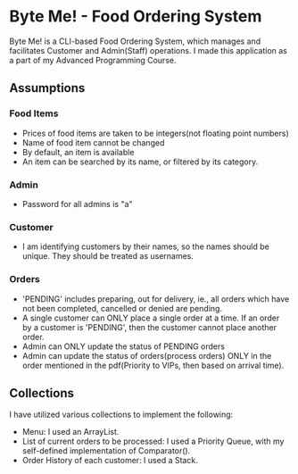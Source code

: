 # Byte Me! - Food Ordering System
Byte Me! is a CLI-based Food Ordering System, which manages and facilitates Customer and Admin(Staff) operations. I made this application as a part of my Advanced Programming Course.

## Assumptions
### Food Items
- Prices of food items are taken to be integers(not floating point numbers)
- Name of food item cannot be changed
- By default, an item is available
- An item can be searched by its name, or filtered by its category.

### Admin
- Password for all admins is "a"

### Customer
- I am identifying customers by their names, so the names should be unique. They should be treated as usernames.

### Orders
- 'PENDING' includes preparing, out for delivery, ie., all orders which have not been completed, cancelled or denied are pending.
- A single customer can ONLY place a single order at a time. If an order by a customer is 'PENDING', then the customer cannot place another order.
- Admin can ONLY update the status of PENDING orders
- Admin can update the status of orders(process orders) ONLY in the order mentioned in the pdf(Priority to VIPs, then based on arrival time).


## Collections
I have utilized various collections to implement the following:
- Menu: I used an ArrayList.
- List of current orders to be processed: I used a Priority Queue, with my self-defined implementation of Comparator().
- Order History of each customer: I used a Stack.
